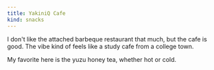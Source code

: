 ```yaml
---
title: YakiniQ Cafe
kind: snacks
---
```

I don't like the attached barbeque restaurant that much, but the cafe is good. The vibe kind of feels like a study cafe from a college town.

My favorite here is the yuzu honey tea, whether hot or cold.
